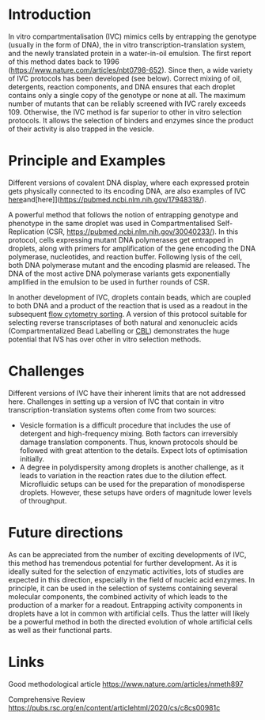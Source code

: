 # Introduction

In vitro compartmentalisation (IVC) mimics cells by entrapping the genotype (usually in the form of DNA), the in vitro transcription-translation system, and the newly translated protein in a water-in-oil emulsion. The first report of this method dates back to 1996 (https://www.nature.com/articles/nbt0798-652). Since then, a wide variety of IVC protocols has been developed (see below). Correct mixing of oil, detergents, reaction components, and DNA ensures that each droplet contains only a single copy of the genotype or none at all. The maximum number of mutants that can be reliably screened with IVC rarely exceeds 109. Otherwise, the IVC method is far superior to other in vitro selection protocols. It allows the selection of binders and enzymes since the product of their activity is also trapped in the vesicle.

# Principle and Examples

Different versions of covalent DNA display, where each expressed protein gets physically connected to its encoding DNA, are also examples of IVC [here](https://academic.oup.com/peds/article/20/2/57/2270161)and[here]](https://pubmed.ncbi.nlm.nih.gov/17948318/).

A powerful method that follows the notion of entrapping genotype and phenotype in the same droplet was used in Compartmentalised Self-Replication (CSR, https://pubmed.ncbi.nlm.nih.gov/30040233/). In this protocol, cells expressing mutant DNA polymerases get entrapped in droplets, along with primers for amplification of the gene encoding the DNA polymerase, nucleotides, and reaction buffer. Following lysis of the cell, both DNA polymerase mutant and the encoding plasmid are released. The DNA of the most active DNA polymerase variants gets exponentially amplified in the emulsion to be used in further rounds of CSR.  

In another development of IVC, droplets contain beads, which are coupled to both DNA and a product of the reaction that is used as a readout in the subsequent [flow cytometry sorting](https://febs.onlinelibrary.wiley.com/doi/full/10.1016/S0014-5793%2802%2903740-7). A version of this protocol suitable for selecting reverse transcriptases of both natural and xenonucleic acids (Compartmentalized Bead Labelling or [CBL](https://www.nature.com/articles/s41557-020-0502-8)) demonstrates the huge potential that IVS has over other in vitro selection methods.

# Challenges

Different versions of IVC have their inherent limits that are not addressed here. Challenges in setting up a version of IVC that contain in vitro transcription-translation systems often come from two sources:

- Vesicle formation is a difficult procedure that includes the use of detergent and high-frequency mixing. Both factors can irreversibly damage translation components. Thus, known protocols should be followed with great attention to the details. Expect lots of optimisation initially.
- A degree in polydispersity among droplets is another challenge, as it leads to variation in the reaction rates due to the dilution effect. Microfluidic setups can be used for the preparation of monodisperse droplets. However, these setups have orders of magnitude lower levels of throughput.

# Future directions

As can be appreciated from the number of exciting developments of IVC, this method has tremendous potential for further development. As it is ideally suited for the selection of enzymatic activities, lots of studies are expected in this direction, especially in the field of nucleic acid enzymes. In principle, it can be used in the selection of systems containing several molecular components, the combined activity of which leads to the production of a marker for a readout. Entrapping activity components in droplets have a lot in common with artificial cells. Thus the latter will likely be a powerful method in both the directed evolution of whole artificial cells as well as their functional parts.

# Links 

Good methodological article
https://www.nature.com/articles/nmeth897

Comprehensive Review
https://pubs.rsc.org/en/content/articlehtml/2020/cs/c8cs00981c









